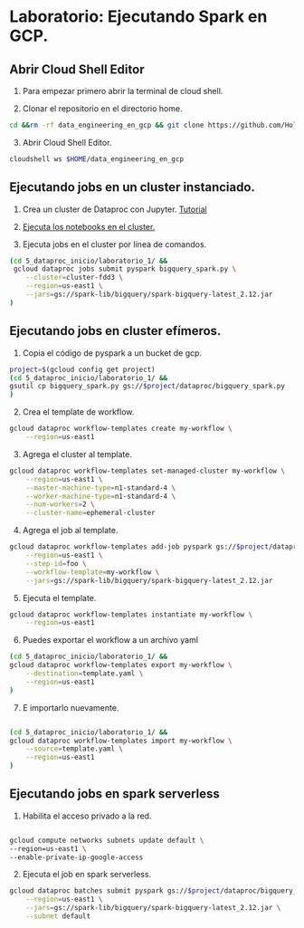 
# Laboratorio: Ejecutando Spark en GCP.

## Abrir Cloud Shell Editor

1. Para empezar primero abrir la terminal de cloud shell.

2. Clonar el repositorio en el directorio home.

```bash
cd &&rm -rf data_engineering_en_gcp && git clone https://github.com/HolaGCP/data_engineering_en_gcp.git
```

3. Abrir Cloud Shell Editor.

```bash
cloudshell ws $HOME/data_engineering_en_gcp
```

## Ejecutando jobs en un cluster instanciado.

1. Crea un cluster de Dataproc con Jupyter. [Tutorial](https://cloud.google.com/dataproc/docs/tutorials/jupyter-notebook)

2. [Ejecuta los notebooks en el cluster.](2_spark_bigquery.ipynb)

3. Ejecuta jobs en el cluster por línea de comandos.

```bash
(cd 5_dataproc_inicio/laboratorio_1/ &&
 gcloud dataproc jobs submit pyspark bigquery_spark.py \
    --cluster=cluster-fdd3 \
    --region=us-east1 \
    --jars=gs://spark-lib/bigquery/spark-bigquery-latest_2.12.jar
)
```

## Ejecutando jobs en cluster efímeros.

1. Copia el código de pyspark a un bucket de gcp.

```bash
project=$(gcloud config get project)
(cd 5_dataproc_inicio/laboratorio_1/ &&
gsutil cp bigquery_spark.py gs://$project/dataproc/bigquery_spark.py
)
```

2. Crea el template de workflow.

```bash
gcloud dataproc workflow-templates create my-workflow \
    --region=us-east1
```

3. Agrega el cluster al template.

```bash
gcloud dataproc workflow-templates set-managed-cluster my-workflow \
    --region=us-east1 \
    --master-machine-type=n1-standard-4 \
    --worker-machine-type=n1-standard-4 \
    --num-workers=2 \
    --cluster-name=ephemeral-cluster
```

4. Agrega el job al template.

```bash
gcloud dataproc workflow-templates add-job pyspark gs://$project/dataproc/bigquery_spark.py \
    --region=us-east1 \
    --step-id=foo \
    --workflow-template=my-workflow \
    --jars=gs://spark-lib/bigquery/spark-bigquery-latest_2.12.jar
```
5. Ejecuta el template.

```bash
gcloud dataproc workflow-templates instantiate my-workflow \
    --region=us-east1
```

6. Puedes exportar el workflow a un archivo yaml

```bash
(cd 5_dataproc_inicio/laboratorio_1/ &&
gcloud dataproc workflow-templates export my-workflow \
    --destination=template.yaml \
    --region=us-east1
)
```

7. E importarlo nuevamente.

```bash

(cd 5_dataproc_inicio/laboratorio_1/ &&
gcloud dataproc workflow-templates import my-workflow \
    --source=template.yaml \
    --region=us-east1
)
```

## Ejecutando jobs en spark serverless

1. Habilita el acceso privado a la red.

```bash

gcloud compute networks subnets update default \
--region=us-east1 \
--enable-private-ip-google-access
```

2. Ejecuta el job en spark serverless.

```bash
gcloud dataproc batches submit pyspark gs://$project/dataproc/bigquery_spark.py \
    --region=us-east1 \
    --jars=gs://spark-lib/bigquery/spark-bigquery-latest_2.12.jar \
    --subnet default
```